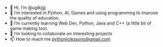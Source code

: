 - 👋 Hi, I’m @uglkjgj
- 👀 I’m interested in Python, AI, Games and using programming to improve the quality of education.
- 🌱 I’m currently learning Web Dev, Python, Java and C++ (a little bit of game making too).
- 💞️ I’m looking to collaborate on interesting projects
- 📫 How to reach me pythoniclessons@gmail.com

<!---
uglkjgj/uglkjgj is a ✨ special ✨ repository because its `README.md` (this file) appears on your GitHub profile.
You can click the Preview link to take a look at your changes.
--->
